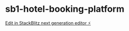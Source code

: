 # sb1-hotel-booking-platform

[Edit in StackBlitz next generation editor ⚡️](https://stackblitz.com/~/github.com/suwyopbe/sb1-hotel-booking-platform)